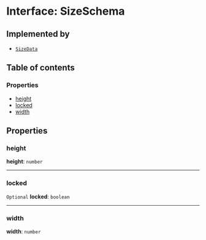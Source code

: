 # Interface: SizeSchema

## Implemented by

* [`SizeData`](/auto-docs/fixed-layout-editor/classes/SizeData.md)

## Table of contents

### Properties

* [height](/auto-docs/fixed-layout-editor/interfaces/SizeSchema-1.md#height)
* [locked](/auto-docs/fixed-layout-editor/interfaces/SizeSchema-1.md#locked)
* [width](/auto-docs/fixed-layout-editor/interfaces/SizeSchema-1.md#width)

## Properties

### height

**height**: `number`

***

### locked

`Optional` **locked**: `boolean`

***

### width

**width**: `number`
